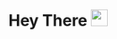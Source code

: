 <div id="header" align="center">
  <h1>Hey There <img src="https://media.giphy.com/media/hvRJCLFzcasrR4ia7z/giphy.gif" width="30px" height="30px"/></h1>
</div>
